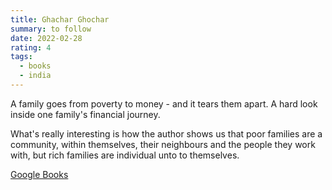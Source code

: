```yaml
---
title: Ghachar Ghochar
summary: to follow
date: 2022-02-28
rating: 4
tags:
  - books
  - india
---
```


A family goes from poverty to money - and it tears them apart. A hard look inside one family's financial journey.

What's really interesting is how the author shows us that poor families are a community, within themselves, their neighbours and the people they work with, but rich families are individual unto to themselves.

[Google Books](https://www.google.com.au/books/edition/Ghachar_Ghochar/gGEuDAAAQBAJ?hl=en&gbpv=0)
